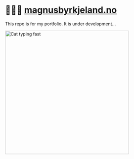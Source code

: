 # 🧑🏽‍💻 [magnusbyrkjeland.no](https://magnusbyrkjeland.no)

This repo is for my portfolio. It is under development...

<img src="https://media.giphy.com/media/H1dxi6xdh4NGQCZSvz/giphy.gif" width=400 alt="Cat typing fast">

